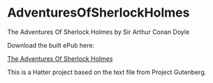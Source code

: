 AdventuresOfSherlockHolmes
==========================

The Adventures Of Sherlock Holmes by Sir Arthur Conan Doyle

Download the built ePub here:

<a href='https://github.com/baldmountain/PrideAndPrejudice/raw/master/Pride%20and%20Prejudice%20-%20Jane%20Austen.epub'>The Adventures Of Sherlock Holmes</a>

This is a Hatter project based on the text file from Project Gutenberg.

